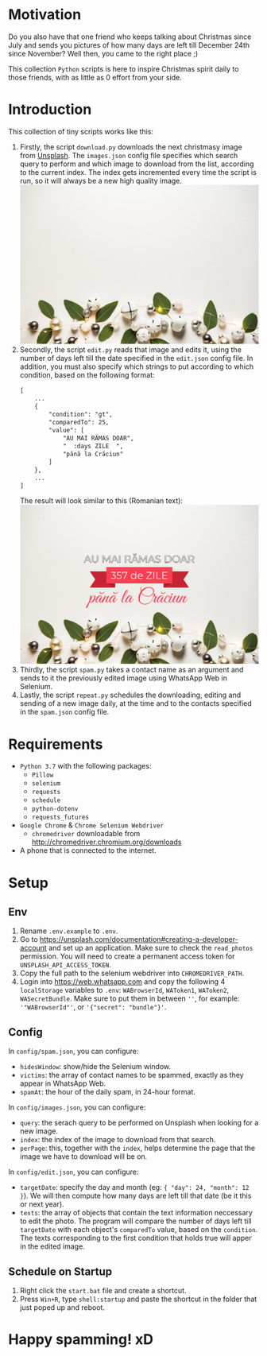 # Motivation

Do you also have that one friend who keeps talking about Christmas since 
July and sends you pictures of how many days are left till December 24th 
since November? Well then, you came to the right place ;)

This collection `Python` scripts is here to inspire Christmas spirit daily 
to those friends, with as little as 0 effort from your side.

# Introduction

This collection of tiny scripts works like this:

1. Firstly, the script `download.py` downloads the next christmasy image from 
<a href="https://unsplash.com">Unsplash</a>. The `images.json` config file 
specifies which search query to perform and which image to download from the 
list, according to the current index. The index gets incremented every time 
the script is run, so it will always be a new high quality image.
![](https://raw.githubusercontent.com/valdrinium/days-till-christmas/master/sample/original.jpg)
0. Secondly, the script `edit.py` reads that image and edits it, using the 
number of days left till the date specified in the `edit.json` config file. 
In addition, you must also specify which strings to put according to which 
condition, based on the following format:
    ```
    [
        ...
        {
            "condition": "gt",
            "comparedTo": 25,
            "value": [
                "AU MAI RĂMAS DOAR",
                "  :days ZILE  ",
                "pănă la Crăciun"
            ]
        },
        ...
    ]
    ```
    The result will look similar to this (Romanian text):
    ![](https://raw.githubusercontent.com/valdrinium/days-till-christmas/master/sample/edited.png)
0. Thirdly, the script `spam.py` takes a contact name as an argument and sends 
to it the previously edited image using WhatsApp Web in Selenium.
0. Lastly, the script `repeat.py` schedules the downloading, editing and 
sending of a new image daily, at the time and to the contacts specified in 
the `spam.json` config file.

# Requirements

- `Python 3.7` with the following packages:
    - `Pillow`
    - `selenium`
    - `requests`
    - `schedule`
    - `python-dotenv`
    - `requests_futures`
- `Google Chrome` & `Chrome Selenium Webdriver`
    - `chromedriver` downloadable from http://chromedriver.chromium.org/downloads
- A phone that is connected to the internet.

# Setup

## Env

1. Rename `.env.example` to `.env`.
0. Go to https://unsplash.com/documentation#creating-a-developer-account and set up an 
application. Make sure to check the `read_photos` permission. You will need to create a 
permanent access token for `UNSPLASH_API_ACCESS_TOKEN`.
0. Copy the full path to the selenium webdriver into `CHROMEDRIVER_PATH`.
0. Login into https://web.whatsapp.com and copy the following 4 `localStorage` variables 
to `.env`: `WABrowserId`, `WAToken1`, `WAToken2`, `WASecretBundle`. Make sure to put them 
in between `''`, for example: `'"WABrowserId"'`, or `'{"secret": "bundle"}'`.

## Config

In `config/spam.json`, you can configure:

- `hidesWindow`: show/hide the Selenium window.
- `victims`: the array of contact names to be spammed, exactly as they appear in 
    WhatsApp Web.
- `spamAt`: the hour of the daily spam, in 24-hour format.

In `config/images.json`, you can configure:

- `query`: the serach query to be performed on Unsplash when looking for a new image.
- `index`: the index of the image to download from that search.
- `perPage`: this, together with the `index`, helps determine the page that the image 
    we have to download will be on.

In `config/edit.json`, you can configure:

- `targetDate`: specify the day and month (eg: `{ "day": 24, "month": 12 }`). We will 
    then compute how many days are left till that date (be it this or next year).
- `texts`: the array of objects that contain the text information neccessary to edit 
    the photo. The program will compare the number of days left till `targetDate` with 
    each object's `comparedTo` value, based on the `condition`. The texts corresponding 
    to the first condition that holds true will apper in the edited image.


## Schedule on Startup

1. Right click the `start.bat` file and create a shortcut.
0. Press `Win+R`, type `shell:startup` and paste the shortcut in the folder that just 
poped up and reboot.

# Happy spamming! xD
